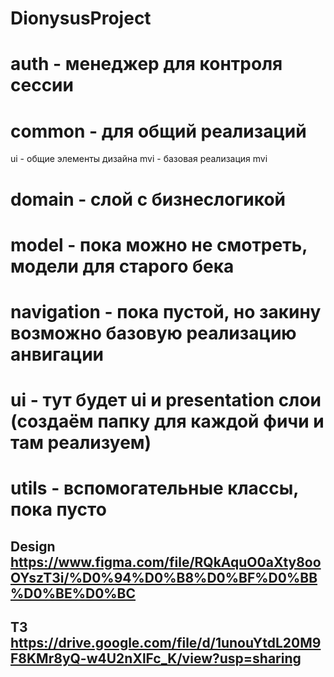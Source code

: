 # DionysusProject
# auth - менеджер для контроля сессии 
# common - для общий реализаций
  ui - общие элементы дизайна
  mvi - базовая реализация mvi
# domain - слой с бизнеслогикой
# model - пока можно не смотреть, модели для старого бека
# navigation - пока пустой, но закину возможно базовую реализацию анвигации 
# ui - тут будет ui и presentation слои (создаём папку для каждой фичи и там реализуем)
# utils - вспомогательные классы, пока пусто
## Design https://www.figma.com/file/RQkAquO0aXty8ooOYszT3i/%D0%94%D0%B8%D0%BF%D0%BB%D0%BE%D0%BC
## ТЗ https://drive.google.com/file/d/1unouYtdL20M9F8KMr8yQ-w4U2nXlFc_K/view?usp=sharing
